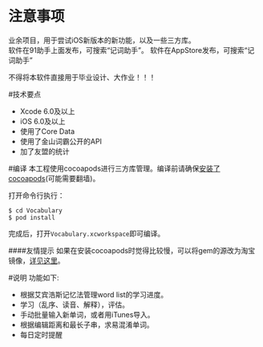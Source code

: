 # 注意事项
业余项目，用于尝试iOS新版本的新功能，以及一些三方库。   
软件在91助手上面发布，可搜索“记词助手”。 
软件在AppStore发布，可搜索“记词助手”  

不得将本软件直接用于毕业设计、大作业！！！

#技术要点
* Xcode 6.0及以上
* iOS 6.0及以上
* 使用了Core Data
* 使用了金山词霸公开的API
* 加了友盟的统计

#编译
本工程使用cocoapods进行三方库管理。编译前请确保[安装了cocoapods](http://cocoapods.org)(可能需要翻墙)。

打开命令行执行：

	$ cd Vocabulary
	$ pod install

完成后，打开`Vocabulary.xcworkspace`即可编译。

####友情提示
如果在安装cocoapods时觉得比较慢，可以将gem的源改为淘宝镜像，[详见这里](https://ruby.taobao.org)。

#说明
功能如下:

* 根据艾宾浩斯记忆法管理word list的学习进度。
* 学习（乱序、读音、解释），评估。
* 手动批量输入新单词，或者用iTunes导入。
* 根据编辑距离和最长子串，求易混淆单词。
* 每日定时提醒


